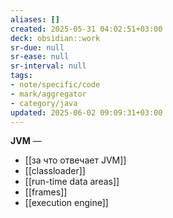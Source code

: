 ```yaml
---
aliases: []
created: 2025-05-31 04:02:51+03:00
deck: obsidian::work
sr-due: null
sr-ease: null
sr-interval: null
tags:
- note/specific/code
- mark/aggregator
- category/java
updated: 2025-06-02 09:09:31+03:00
---
```


**JVM**
—
- [[за что отвечает JVM]]
- [[classloader]]
- [[run-time data areas]]
- [[frames]]
- [[execution engine]]